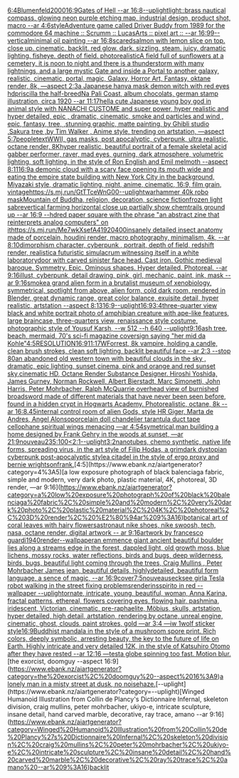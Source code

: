 [6:4](https://www.ebank.nz/aiartgenerator?category=6%3A4)[Blumenfeld](https://www.ebank.nz/aiartgenerator?category=Blumenfeld)[](https://www.ebank.nz/aiartgenerator?category=)[2000](https://www.ebank.nz/aiartgenerator?category=2000)[16:9](https://www.ebank.nz/aiartgenerator?category=16%3A9)[Gates of Hell --ar 16:8](https://www.ebank.nz/aiartgenerator?category=Gates%20of%20Hell%20--ar%2016%3A8)[--uplight](https://www.ebank.nz/aiartgenerator?category=--uplight)[light::](https://www.ebank.nz/aiartgenerator?category=light%3A%3A)[brass nautical compass, glowing neon purple etching map, industrial design, product shot, macro --ar 4:6](https://www.ebank.nz/aiartgenerator?category=brass%20nautical%20compass%2C%20glowing%20neon%20purple%20etching%20map%2C%20industrial%20design%2C%20product%20shot%2C%20macro%20--ar%204%3A6)[style](https://www.ebank.nz/aiartgenerator?category=style)[Adventure game called Driver Buddy from 1989 for the commodore 64 machine  :: Scrumm :: LucasArts :: pixel art :: --ar 16:99](https://www.ebank.nz/aiartgenerator?category=Adventure%20game%20called%20Driver%20Buddy%20from%201989%20for%20the%20commodore%2064%20machine%20%20%3A%3A%20Scrumm%20%3A%3A%20LucasArts%20%3A%3A%20pixel%20art%20%3A%3A%20--ar%2016%3A99)[--vertical](https://www.ebank.nz/aiartgenerator?category=--vertical)[minimal oil painting --ar 16:8](https://www.ebank.nz/aiartgenerator?category=minimal%20oil%20painting%20--ar%2016%3A8)[scared](https://www.ebank.nz/aiartgenerator?category=scared)[salmon with lemon slice on top. close up. cinematic. backlit. red glow. dark. sizzling.  steam. juicy. dramatic lighting. fisheye. depth of field. photorealistic](https://www.ebank.nz/aiartgenerator?category=salmon%20with%20lemon%20slice%20on%20top.%20close%20up.%20cinematic.%20backlit.%20red%20glow.%20dark.%20sizzling.%20%20steam.%20juicy.%20dramatic%20lighting.%20fisheye.%20depth%20of%20field.%20photorealistic)[A field full of sunflowers at a cemetery, it is noon to night and there is a thunderstorm with many lightnings, and a large mystic Gate and  inside a Portal  to another galaxy, realistic, cinematic, portal, magic, Galaxy, Horror Art, Fantasy, oktane render, 8k, —aspect 2:3](https://www.ebank.nz/aiartgenerator?category=A%20field%20full%20of%20sunflowers%20at%20a%20cemetery%2C%20it%20is%20noon%20to%20night%20and%20there%20is%20a%20thunderstorm%20with%20many%20lightnings%2C%20and%20a%20large%20mystic%20Gate%20and%20%20inside%20a%20Portal%20%20to%20another%20galaxy%2C%20realistic%2C%20cinematic%2C%20portal%2C%20magic%2C%20Galaxy%2C%20Horror%20Art%2C%20Fantasy%2C%20oktane%20render%2C%208k%2C%20%E2%80%94aspect%202%3A3)[a Japanese hanya mask demon witch with red eyes hd](https://www.ebank.nz/aiartgenerator?category=a%20Japanese%20hanya%20mask%20demon%20witch%20with%20red%20eyes%20hd)[priscilla the half-breed](https://www.ebank.nz/aiartgenerator?category=priscilla%20the%20half-breed)[Na Pali Coast, album chocolats, german stamp illustration, circa 1920 --ar 11:17](https://www.ebank.nz/aiartgenerator?category=Na%20Pali%20Coast%2C%20album%20chocolats%2C%20german%20stamp%20illustration%2C%20circa%201920%20--ar%2011%3A17)[hell](https://www.ebank.nz/aiartgenerator?category=hell)[a cute Japanese young boy god in animal style with NANACHI CUSTOME and super power, hyper realistic and hyper detailed, epic , dramatic, cinematic, smoke and particles and wind , epic, fantasy, tree, ,stunning graphic, matte painting, by Ghibli studio ,Sakura tree ,by Tim Walker , Anime style, trending on artstation, —aspect 5:7](https://www.ebank.nz/aiartgenerator?category=a%20cute%20Japanese%20young%20boy%20god%20in%20animal%20style%20with%20NANACHI%20CUSTOME%20and%20super%20power%2C%20hyper%20realistic%20and%20hyper%20detailed%2C%20epic%20%2C%20dramatic%2C%20cinematic%2C%20smoke%20and%20particles%20and%20wind%20%2C%20epic%2C%20fantasy%2C%20tree%2C%20%2Cstunning%20graphic%2C%20matte%20painting%2C%20by%20Ghibli%20studio%20%2CSakura%20tree%20%2Cby%20Tim%20Walker%20%2C%20Anime%20style%2C%20trending%20on%20artstation%2C%20%E2%80%94aspect%205%3A7)[people](https://www.ebank.nz/aiartgenerator?category=people)[text](https://www.ebank.nz/aiartgenerator?category=text)[WWII, gas masks, post apocalyptic, cyberpunk, ultra realistic, octane render, 8K](https://www.ebank.nz/aiartgenerator?category=WWII%2C%20gas%20masks%2C%20post%20apocalyptic%2C%20cyberpunk%2C%20ultra%20realistic%2C%20octane%20render%2C%208K)[hyper realistic, beautiful portrait of a female skeletal acid gabber performer, raver, mad eyes, gurning, dark atmosphere, volumetric lighting, soft lighting, in the style of Ron English and Emil melmoth --aspect 8:11](https://www.ebank.nz/aiartgenerator?category=hyper%20realistic%2C%20beautiful%20portrait%20of%20a%20female%20skeletal%20acid%20gabber%20performer%2C%20raver%2C%20mad%20eyes%2C%20gurning%2C%20dark%20atmosphere%2C%20volumetric%20lighting%2C%20soft%20lighting%2C%20in%20the%20style%20of%20Ron%20English%20and%20Emil%20melmoth%20--aspect%208%3A11)[16:9](https://www.ebank.nz/aiartgenerator?category=16%3A9)[a demonic cloud with a scary face opening its mouth wide and eating the empire state building with New York City in the background, Miyazaki style, dramatic lighting, night, anime, cinematic, 16:9, film grain, vintage](https://www.ebank.nz/aiartgenerator?category=a%20demonic%20cloud%20with%20a%20scary%20face%20opening%20its%20mouth%20wide%20and%20eating%20the%20empire%20state%20building%20with%20New%20York%20City%20in%20the%20background%2C%20Miyazaki%20style%2C%20dramatic%20lighting%2C%20night%2C%20anime%2C%20cinematic%2C%2016%3A9%2C%20film%20grain%2C%20vintage)[<https://s.mj.run/GtTTceWnG00>](https://www.ebank.nz/aiartgenerator?category=%3Chttps%3A//s.mj.run/GtTTceWnG00%3E)[--uplight](https://www.ebank.nz/aiartgenerator?category=--uplight)[warhammer 40k robo mask](https://www.ebank.nz/aiartgenerator?category=warhammer%2040k%20robo%20mask)[Mountain of Buddha, religion, decoration, science fiction](https://www.ebank.nz/aiartgenerator?category=Mountain%20of%20Buddha%2C%20religion%2C%20decoration%2C%20science%20fiction)[frozen light sabre](https://www.ebank.nz/aiartgenerator?category=frozen%20light%20sabre)[vertical farming horizontal close up partially show chemtrails ground up --ar 16:9 --hd](https://www.ebank.nz/aiartgenerator?category=vertical%20farming%20horizontal%20close%20up%20partially%20show%20chemtrails%20ground%20up%20--ar%2016%3A9%20--hd)[red paper square with the phrase "an abstract zine that reinterprets analog computers" on it](https://www.ebank.nz/aiartgenerator?category=red%20paper%20square%20with%20the%20phrase%20%22an%20abstract%20zine%20that%20reinterprets%20analog%20computers%22%20on%20it)[<https://s.mj.run/Me7wkXsefA4>](https://www.ebank.nz/aiartgenerator?category=%3Chttps%3A//s.mj.run/Me7wkXsefA4%3E)[1920](https://www.ebank.nz/aiartgenerator?category=1920)[400](https://www.ebank.nz/aiartgenerator?category=400)[insanely detailed insect anatomy made of porcelain, houdini render, macro photography, minimalism, 4k, --ar 8:10](https://www.ebank.nz/aiartgenerator?category=insanely%20detailed%20insect%20anatomy%20made%20of%20porcelain%2C%20houdini%20render%2C%20macro%20photography%2C%20minimalism%2C%204k%2C%20--ar%208%3A10)[dimorphism character, cyberpunk , portrait, depth of field, redshift render, realistic](https://www.ebank.nz/aiartgenerator?category=dimorphism%20character%2C%20cyberpunk%20%2C%20portrait%2C%20depth%20of%20field%2C%20redshift%20render%2C%20realistic)[a futuristic simulacrum witnessing itself in a white laboratory](https://www.ebank.nz/aiartgenerator?category=a%20futuristic%20simulacrum%20witnessing%20itself%20in%20a%20white%20laboratory)[door with carved sinister face head. Cast iron. Gothic medieval baroque. Symmetry. Epic. Ominous shapes. Hyper detailed. Photoreal. --ar 9:16](https://www.ebank.nz/aiartgenerator?category=door%20with%20carved%20sinister%20face%20head.%20Cast%20iron.%20Gothic%20medieval%20baroque.%20Symmetry.%20Epic.%20Ominous%20shapes.%20Hyper%20detailed.%20Photoreal.%20--ar%209%3A16)[illust, cyberpunk, detail drawing, pink, girl, mechanic, paint, ink, mask --ar 9:16](https://www.ebank.nz/aiartgenerator?category=illust%2C%20cyberpunk%2C%20detail%20drawing%2C%20pink%2C%20girl%2C%20mechanic%2C%20paint%2C%20ink%2C%20mask%20--ar%209%3A16)[smoke](https://www.ebank.nz/aiartgenerator?category=smoke)[a grand alien form in a brutalist museum of xenobiology, symmetrical,  spotlight from above, alien form, cold dark room, rendered in Blender, great dynamic range, great color balance, exuisite detail, hyper realistic, artstation --aspect 8:13](https://www.ebank.nz/aiartgenerator?category=a%20grand%20alien%20form%20in%20a%20brutalist%20museum%20of%20xenobiology%2C%20symmetrical%2C%20%20spotlight%20from%20above%2C%20alien%20form%2C%20cold%20dark%20room%2C%20rendered%20in%20Blender%2C%20great%20dynamic%20range%2C%20great%20color%20balance%2C%20exuisite%20detail%2C%20hyper%20realistic%2C%20artstation%20--aspect%208%3A13)[16:9](https://www.ebank.nz/aiartgenerator?category=16%3A9)[--uplight](https://www.ebank.nz/aiartgenerator?category=--uplight)[16:9](https://www.ebank.nz/aiartgenerator?category=16%3A9)[3:4](https://www.ebank.nz/aiartgenerator?category=3%3A4)[three-quarter view black and white portrait photo of amphibian creature with ape-like features, large braincase, three-quarters view, renaissance style costume, photographic style of Yousuf Karsh, --w 512 --h 640 --uplight](https://www.ebank.nz/aiartgenerator?category=three-quarter%20view%20black%20and%20white%20portrait%20photo%20of%20amphibian%20creature%20with%20ape-like%20features%2C%20large%20braincase%2C%20three-quarters%20view%2C%20renaissance%20style%20costume%2C%20photographic%20style%20of%20Yousuf%20Karsh%2C%20--w%20512%20--h%20640%20--uplight)[9:16](https://www.ebank.nz/aiartgenerator?category=9%3A16)[ash tree, beach, mermaid, 70's sci-fi magazine cover](https://www.ebank.nz/aiartgenerator?category=ash%20tree%2C%20beach%2C%20mermaid%2C%2070%27s%20sci-fi%20magazine%20cover)[sign saying "her mid da Kohle"](https://www.ebank.nz/aiartgenerator?category=sign%20saying%20%22her%20mid%20da%20Kohle%22)[4:5](https://www.ebank.nz/aiartgenerator?category=4%3A5)[RESOLUTION](https://www.ebank.nz/aiartgenerator?category=RESOLUTION)[16:9](https://www.ebank.nz/aiartgenerator?category=16%3A9)[11:17](https://www.ebank.nz/aiartgenerator?category=11%3A17)[WForrest, 8k vampire, holding a candle, clean brush strokes, clean soft lighting, backlit beautiful face --ar 2:3 --stop 80](https://www.ebank.nz/aiartgenerator?category=WForrest%2C%208k%20vampire%2C%20holding%20a%20candle%2C%20clean%20brush%20strokes%2C%20clean%20soft%20lighting%2C%20backlit%20beautiful%20face%20--ar%202%3A3%20--stop%2080)[](https://www.ebank.nz/aiartgenerator?category=)[an abandoned old western town with beautiful clouds in the sky , dramatic, epic lighting, sunset,cinema, pink and orange and red sunset sky,cinematic HD, Octane Render Substance Designer. Hiroshi Yoshida, James Gurney, Norman Rockwell, Albert Bierstadt, Marc Simonetti, John Harris, Peter Mohrbacher, Ralph McQuarrie overhead view of burnished broadsword made of different materials that have never   been seen before, found in a hidden crypt in Hogwarts Academy. Photorealistic, octane, 8k --ar 16:8](https://www.ebank.nz/aiartgenerator?category=an%20abandoned%20old%20western%20town%20with%20beautiful%20clouds%20in%20the%20sky%20%2C%20dramatic%2C%20epic%20lighting%2C%20sunset%2Ccinema%2C%20pink%20and%20orange%20and%20red%20sunset%20sky%2Ccinematic%20HD%2C%20Octane%20Render%20Substance%20Designer.%20Hiroshi%20Yoshida%2C%20James%20Gurney%2C%20Norman%20Rockwell%2C%20Albert%20Bierstadt%2C%20Marc%20Simonetti%2C%20John%20Harris%2C%20Peter%20Mohrbacher%2C%20Ralph%20McQuarrie%20overhead%20view%20of%20burnished%20broadsword%20made%20of%20different%20materials%20that%20have%20never%20%20%20been%20seen%20before%2C%20found%20in%20a%20hidden%20crypt%20in%20Hogwarts%20Academy.%20Photorealistic%2C%20octane%2C%208k%20--ar%2016%3A8)[.45](https://www.ebank.nz/aiartgenerator?category=.45)[internal control room of alien Gods, style HR Giger, Marta de Andres, Angel Alonso](https://www.ebank.nz/aiartgenerator?category=internal%20control%20room%20of%20alien%20Gods%2C%20style%20HR%20Giger%2C%20Marta%20de%20Andres%2C%20Angel%20Alonso)[porcelain doll chandelier tarantula duct tape cellophane spiritual wings menacing —ar 4:5](https://www.ebank.nz/aiartgenerator?category=porcelain%20doll%20chandelier%20tarantula%20duct%20tape%20cellophane%20spiritual%20wings%20menacing%20%E2%80%94ar%204%3A5)[4](https://www.ebank.nz/aiartgenerator?category=4)[symetrical,](https://www.ebank.nz/aiartgenerator?category=symetrical%2C)[man building a home designed by Frank Gehry in the woods at sunset, —ar 21:9](https://www.ebank.nz/aiartgenerator?category=man%20building%20a%20home%20designed%20by%20Frank%20Gehry%20in%20the%20woods%20at%20sunset%2C%20%E2%80%94ar%2021%3A9)[nouveau](https://www.ebank.nz/aiartgenerator?category=nouveau)[235:100](https://www.ebank.nz/aiartgenerator?category=235%3A100)[<2:1](https://www.ebank.nz/aiartgenerator?category=%3C2%3A1)[--uplight](https://www.ebank.nz/aiartgenerator?category=--uplight)[3:2](https://www.ebank.nz/aiartgenerator?category=3%3A2)[nanotubes, chemo synthetic, native life forms, spreading virus, in the art style of Filip Hodas, a grimdark dystopian cyberpunk post-apocalyptic style](https://www.ebank.nz/aiartgenerator?category=nanotubes%2C%20chemo%20synthetic%2C%20native%20life%20forms%2C%20spreading%20virus%2C%20in%20the%20art%20style%20of%20Filip%20Hodas%2C%20a%20grimdark%20dystopian%20cyberpunk%20post-apocalyptic%20style)[a citadel in the style of ergo proxy and bernie wrightson](https://www.ebank.nz/aiartgenerator?category=a%20citadel%20in%20the%20style%20of%20ergo%20proxy%20and%20bernie%20wrightson)[frank.](https://www.ebank.nz/aiartgenerator?category=frank.)[4:5](https://www.ebank.nz/aiartgenerator?category=4%3A5)[a low exposure photograph of black balenciaga fabric, simple and modern, very dark photo, plastic material, 4K, photoreal, 3D render, —ar 9:16](https://www.ebank.nz/aiartgenerator?category=a%20low%20exposure%20photograph%20of%20black%20balenciaga%20fabric%2C%20simple%20and%20modern%2C%20very%20dark%20photo%2C%20plastic%20material%2C%204K%2C%20photoreal%2C%203D%20render%2C%20%E2%80%94ar%209%3A16)[botanical art of coral leaves with hairy flowers](https://www.ebank.nz/aiartgenerator?category=botanical%20art%20of%20coral%20leaves%20with%20hairy%20flowers)[astronaut nike shoes, nike swoosh, tech, nasa, octane render, digital artwork -- ar 9:16](https://www.ebank.nz/aiartgenerator?category=astronaut%20nike%20shoes%2C%20nike%20swoosh%2C%20tech%2C%20nasa%2C%20octane%20render%2C%20digital%20artwork%20--%20ar%209%3A16)[artwork by francesco guardi](https://www.ebank.nz/aiartgenerator?category=artwork%20by%20francesco%20guardi)[1940](https://www.ebank.nz/aiartgenerator?category=1940)[render](https://www.ebank.nz/aiartgenerator?category=render)[--wallpaper](https://www.ebank.nz/aiartgenerator?category=--wallpaper)[an emmence giant ancient  beautiful boulder lies along a  streams edge in  the forest,  dappled light, old growth moss,  blue lichens, mossy rocks, water reflections,  birds and bugs, deep wilderness, birds, bugs, beautiful light coming through the trees, Craig Mullins , Peter Mohrbacher James jean,  beautiful details, highlydetailed, beautiful form language, a sence of magic, --ar 16:9](https://www.ebank.nz/aiartgenerator?category=an%20emmence%20giant%20ancient%20%20beautiful%20boulder%20lies%20along%20a%20%20streams%20edge%20in%20%20the%20forest%2C%20%20dappled%20light%2C%20old%20growth%20moss%2C%20%20blue%20lichens%2C%20mossy%20rocks%2C%20water%20reflections%2C%20%20birds%20and%20bugs%2C%20deep%20wilderness%2C%20birds%2C%20bugs%2C%20beautiful%20light%20coming%20through%20the%20trees%2C%20Craig%20Mullins%20%2C%20Peter%20Mohrbacher%20James%20jean%2C%20%20beautiful%20details%2C%20highlydetailed%2C%20beautiful%20form%20language%2C%20a%20sence%20of%20magic%2C%20--ar%2016%3A9)[cover](https://www.ebank.nz/aiartgenerator?category=cover)[7:5](https://www.ebank.nz/aiartgenerator?category=7%3A5)[nouveau](https://www.ebank.nz/aiartgenerator?category=nouveau)[secksee girl](https://www.ebank.nz/aiartgenerator?category=secksee%20girl)[a Tesla robot walking in the street fixing problems](https://www.ebank.nz/aiartgenerator?category=a%20Tesla%20robot%20walking%20in%20the%20street%20fixing%20problems)[render](https://www.ebank.nz/aiartgenerator?category=render)[insspirito in red  --wallpaper --uplight](https://www.ebank.nz/aiartgenerator?category=insspirito%20in%20red%20%20--wallpaper%20--uplight)[ornate, intricate, young, beautiful, woman, Anna Karina, fractal patterns, ethereal, flowers covering eyes, flowing hair, pashmina, iridescent, Victorian, cinematic, pre-raphaelite, Möbius, skulls, artstation, hyper detailed, high detail, artstation, rendering by octane, unreal engine, cinematic, ghost, clouds, paint strokes, gold —ar 3:4 —iw 1](https://www.ebank.nz/aiartgenerator?category=ornate%2C%20intricate%2C%20young%2C%20beautiful%2C%20woman%2C%20Anna%20Karina%2C%20fractal%20patterns%2C%20ethereal%2C%20flowers%20covering%20eyes%2C%20flowing%20hair%2C%20pashmina%2C%20iridescent%2C%20Victorian%2C%20cinematic%2C%20pre-raphaelite%2C%20M%C3%B6bius%2C%20skulls%2C%20artstation%2C%20hyper%20detailed%2C%20high%20detail%2C%20artstation%2C%20rendering%20by%20octane%2C%20unreal%20engine%2C%20cinematic%2C%20ghost%2C%20clouds%2C%20paint%20strokes%2C%20gold%20%E2%80%94ar%203%3A4%20%E2%80%94iw%201)[wolf sticker style](https://www.ebank.nz/aiartgenerator?category=wolf%20sticker%20style)[16:9](https://www.ebank.nz/aiartgenerator?category=16%3A9)[Buddhist mandala in the style of a mushroom spore print. Rich colors, deeply symbolic, arresting beauty, the key to the future of life on Earth. Highly intricate and very detailed 12K, in the style of Katsuhiro Otomo after they have rested --ar 12:16 —test](https://www.ebank.nz/aiartgenerator?category=Buddhist%20mandala%20in%20the%20style%20of%20a%20mushroom%20spore%20print.%20Rich%20colors%2C%20deeply%20symbolic%2C%20arresting%20beauty%2C%20the%20key%20to%20the%20future%20of%20life%20on%20Earth.%20Highly%20intricate%20and%20very%20detailed%2012K%2C%20in%20the%20style%20of%20Katsuhiro%20Otomo%20after%20they%20have%20rested%20--ar%2012%3A16%20%E2%80%94test)[a globe spinning too fast. Motion blur.](https://www.ebank.nz/aiartgenerator?category=a%20globe%20spinning%20too%20fast.%20Motion%20blur.)[the exorcist, doomguy --aspect 16:9](https://www.ebank.nz/aiartgenerator?category=the%20exorcist%2C%20doomguy%20--aspect%2016%3A9)[a lonely man in a misty street at dusk, no noise](https://www.ebank.nz/aiartgenerator?category=a%20lonely%20man%20in%20a%20misty%20street%20at%20dusk%2C%20no%20noise)[haze.](https://www.ebank.nz/aiartgenerator?category=haze.)[--uplight](https://www.ebank.nz/aiartgenerator?category=--uplight)[Winged Humanoid Illustration from Collin de Plancy's Dictionnaire Infernal, skeleton division, craig mullins, peter mohrbacher, ukiyo-e, intricate sculpture, insane detail, hand carved marble, decorative, ray trace, amano --ar 9:16](https://www.ebank.nz/aiartgenerator?category=Winged%20Humanoid%20Illustration%20from%20Collin%20de%20Plancy%27s%20Dictionnaire%20Infernal%2C%20skeleton%20division%2C%20craig%20mullins%2C%20peter%20mohrbacher%2C%20ukiyo-e%2C%20intricate%20sculpture%2C%20insane%20detail%2C%20hand%20carved%20marble%2C%20decorative%2C%20ray%20trace%2C%20amano%20--ar%209%3A16)[backlit](https://www.ebank.nz/aiartgenerator?category=backlit)